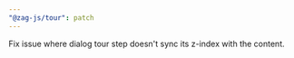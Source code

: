```yaml
---
"@zag-js/tour": patch
---
```


Fix issue where dialog tour step doesn't sync its z-index with the content.
